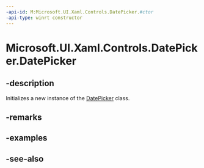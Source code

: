 ```yaml
---
-api-id: M:Microsoft.UI.Xaml.Controls.DatePicker.#ctor
-api-type: winrt constructor
---
```


<!-- Method syntax
public DatePicker()
-->

# Microsoft.UI.Xaml.Controls.DatePicker.DatePicker

## -description
Initializes a new instance of the [DatePicker](datepicker.md) class.

## -remarks

## -examples

## -see-also

